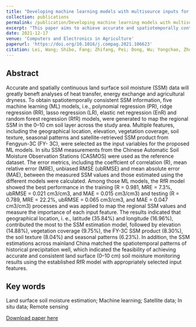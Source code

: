 ```yaml
---
title: "Developing machine learning models with multisource inputs for improved land surface soil moisture in China"
collection: publications
permalink: /publication/Developing machine learning models with multisource inputs for improved land surface soil moisture in China
excerpt: "This paper aims to achieve accurate and spatiotemporally continuous land SSM coverage within the 0–10 cm soil layer by building and comparing models with fve frequently used ML techniques.<br/><img src='/wen/images/CEA2021.jpg'>"
date: 2021-12-17
venue: 'Computers and Electronics in Agriculture'
paperurl: 'https://doi.org/10.1016/j.compag.2021.106623'
citation: Lei, Wang; Shibo, Fang; Zhifang, Pei; Dong, Wu; Yongchao, Zhu; Wen, Zhuo. Developing machine learning models with multisource inputs for improved land surface soil moisture in China. Computers and Electronics in Agriculture, 2022, 192, 106623. 
---
```


## Abstract
Accurate and spatially continuous land surface soil moisture (SSM) data will greatly beneft analyses of heat
transfer, energy exchange and agricultural dryness. To obtain spatiotemporally consistent SSM information, five
machine learning (ML) models, i.e., polynomial regression (PR), ridge regression (RR), lasso regression (LR),
elastic net regression (EnR) and random forest regression (RfR) models, were generated to map the regional SSM
in the 0–10 cm soil layer across the study area. Multiple features, including the geographical location, elevation,
vegetation coverage, soil texture, seasonal patterns and satellite-retrieved SSM product from Fengyun-3C (FY-
3C), were selected as the input variables for the proposed ML models. In situ SSM measurements from the
Chinese Automatic Soil Moisture Observation Stations (CASMOS) were used as the reference dataset. The error
metrics, including the coeffcient of correlation (R), mean relative error (MRE), unbiased RMSE (ubRMSE) and
mean absolute error (MAE), between the measured SSM values and those estimated using the different models
were calculated. Among those ML models, the RfR model showed the best performance in the training (R =
0.981, MRE = 7.3%, ubRMSE = 0.021 cm3/cm3, and MAE = 0.015 cm3/cm3) and testing (R = 0.789, MRE =
22.2%, ubRMSE = 0.065 cm3/cm3, and MAE = 0.047 cm3/cm3) processes and was applied to map the regional
SSM values and measure the importance of each input feature. The results indicated that geographical location, i.
e., latitude (35.84%) and longitude (16.96%), contributed the most to the SSM estimation model, followed by
elevation (14.88%), vegetation coverage (9.75%), the FY-3C SSM product (8.30%), the soil texture (8.04%) and
seasonal patterns (6.23%). In addition, the SSM estimations across mainland China matched the spatiotemporal
patterns of historical precipitation well, which indicated the feasibility of achieving accurate and consistent land
surface (0–10 cm) soil moisture monitoring results using the established RfR model with appropriately selected
input features.

## Key words
Land surface soil moisture estimation; Machine learning; Satellite data; In situ data; Remote sensing

[Download paper here](https://wenzhuo727.github.io/wen/files/CEA2022.pdf)



